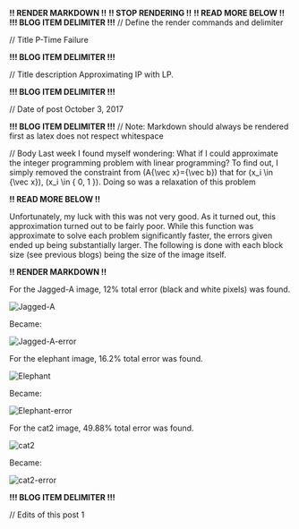 **!! RENDER MARKDOWN !!**
**!! STOP RENDERING !!**
**!! READ MORE BELOW !!**
**!!! BLOG ITEM DELIMITER !!!**
// Define the render commands and delimiter

// Title
P-Time Failure

**!!! BLOG ITEM DELIMITER !!!**

// Title description
Approximating IP with LP.

**!!! BLOG ITEM DELIMITER !!!**

// Date of post 
October 3, 2017

**!!! BLOG ITEM DELIMITER !!!**
// Note: Markdown should always be rendered first as latex does not respect whitespace

// Body
Last week I found myself wondering: What if I could approximate the integer programming problem with linear programming? To find out, I simply removed the constraint from <span class="math inline">\(A{\vec x}={\vec b}\)</span> that for <span class="math inline">\(x_i \in {\vec x}\)</span>, <span class="math inline">\(x_i \in \{ 0, 1 \}\)</span>. Doing so was a relaxation of this problem

**!! READ MORE BELOW !!**

Unfortunately, my luck with this was not very good. As it turned out, this approximation turned out to be fairly poor. While this function was approximate to solve each problem significantly faster, the errors given ended up being substantially larger. The following is done with each block size (see previous blogs) being the size of the image itself.

**!! RENDER MARKDOWN !!**

For the Jagged-A image, 12% total error (black and white pixels) was found.

![Jagged-A](https://www.zwimer.com/SAT-Algorithms/SAT-Blog/Blogs/figs/P-Time-Fail/Jagged_A.bmp)

Became:

![Jagged-A-error](https://www.zwimer.com/SAT-Algorithms/SAT-Blog/Blogs/figs/P-Time-Fail/Jagged_A_5_5.bmp)

For the elephant image, 16.2% total error was found.

![Elephant](https://www.zwimer.com/SAT-Algorithms/SAT-Blog/Blogs/figs/P-Time-Fail/Elephant.bmp)

Became:

![Elephant-error](https://www.zwimer.com/SAT-Algorithms/SAT-Blog/Blogs/figs/P-Time-Fail/Elephant_80_36.bmp)

For the cat2 image, 49.88% total error was found.

![cat2](https://www.zwimer.com/SAT-Algorithms/SAT-Blog/Blogs/figs/P-Time-Fail/cat2.bmp)

Became:

![cat2-error](https://www.zwimer.com/SAT-Algorithms/SAT-Blog/Blogs/figs/P-Time-Fail/cat2_72_56.bmp)

**!!! BLOG ITEM DELIMITER !!!**

// Edits of this post
1
